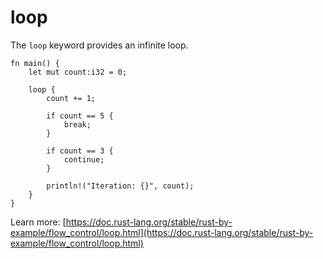 # loop

The `loop` keyword provides an infinite loop.

```rust,editable
fn main() {
	let mut count:i32 = 0;

	loop {
		count += 1;

		if count == 5 {
			break;
		}

		if count == 3 {
			continue;
		}

		println!("Iteration: {}", count);
	}
}
```

Learn more: [https://doc.rust-lang.org/stable/rust-by-example/flow_control/loop.html](https://doc.rust-lang.org/stable/rust-by-example/flow_control/loop.html)
